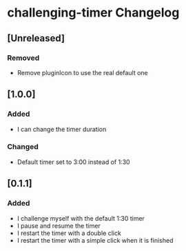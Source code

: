 <!-- Keep a Changelog guide -> https://keepachangelog.com -->

# challenging-timer Changelog

## [Unreleased]

### Removed
- Remove pluginIcon to use the real default one

## [1.0.0]

### Added
- I can change the timer duration

### Changed
- Default timer set to 3:00 instead of 1:30

## [0.1.1]

### Added
- I challenge myself with the default 1:30 timer
- I pause and resume the timer
- I restart the timer with a double click
- I restart the timer with a simple click when it is finished
